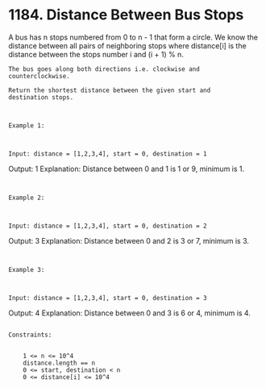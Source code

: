 # 1184. Distance Between Bus Stops

A bus has n stops numbered from 0 to n - 1 that
        form a circle. We know the distance between all pairs of neighboring stops where distance[i]
        is the distance between the stops number i and (i + 1) % n.
    

    The bus goes along both directions i.e. clockwise and counterclockwise.

    Return the shortest distance between the given start and destination stops.
    

     
    Example 1:

    

    Input: distance = [1,2,3,4], start = 0, destination = 1
Output: 1
Explanation: Distance between 0 and 1 is 1 or 9, minimum is 1.

     

    Example 2:

    

    Input: distance = [1,2,3,4], start = 0, destination = 2
Output: 3
Explanation: Distance between 0 and 2 is 3 or 7, minimum is 3.

     

    Example 3:

    

    Input: distance = [1,2,3,4], start = 0, destination = 3
Output: 4
Explanation: Distance between 0 and 3 is 6 or 4, minimum is 4.

     
    Constraints:

    
        1 <= n <= 10^4
        distance.length == n
        0 <= start, destination < n
        0 <= distance[i] <= 10^4